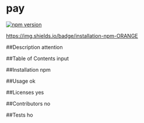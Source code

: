 
# pay

[![npm version](http://img.shields.io/npm/v/REPO.svg?style=flat)](https://npmjs.org/package/REPO "View this project on npm")

https://img.shields.io/badge/installation-npm-ORANGE

##Description
attention

##Table of Contents
input

##Installation
npm

##Usage
ok

##Licenses
yes

##Contributors
no

##Tests
ho

